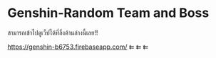 # Genshin-Random Team and Boss 
สามารถเข้าไปดูเว็ปได้ที่ลิ้งด้านล่างนี้เลย!!

https://genshin-b6753.firebaseapp.com/      ⇇  ⇇  ⇇
